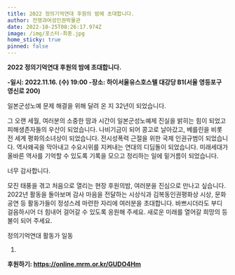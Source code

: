 ```yaml
---
title: 2022 정의기억연대 후원의 밤에 초대합니다.
author: 전쟁과여성인권박물관
date: 2022-10-25T08:26:17.974Z
image: /img/포스터-최종.jpg
home_sticky: true
pinned: false
---
```

 **2022 정의기억연대 후원의 밤에 초대합니다.**



**\-일시: 2022.11.16. (수) 19:00
-장소: 하이서울유스호스텔 대강당 B1(서울 영등포구 영신로 200)**



일본군성노예 문제 해결을 위해 달려 온 지 32년이 되었습니다. 



그 오랜 세월, 여러분의 소중한 땀과 시간이 일본군성노예제 진실을 밝히는 힘이 되었고 피해생존자들의 우산이 되었습니다. 나비기금이 되어 콩고로 날아갔고, 베를린을 비롯 전 세계 평화의소녀상이 되었습니다. 전시성폭력 근절을 위한 국제 인권규범이 되었습니다. 역사왜곡을 막아내고 수요시위를 지켜내는 연대의 디딤돌이 되었습니다. 미래세대가 올바른 역사를 기억할 수 있도록 기록을 모으고 정리하는 일에 밑거름이 되었습니다. 



너무 감사합니다. 



모진 태풍을 겪고 처음으로 열리는 현장 후원의밤, 여러분을 진심으로 만나고 싶습니다. 2022년 활동을 돌아보며 감사 마음을 전달하는 시상식과 김복동인권평화상 시상, 문화공연 등 활동가들이 정성스레 마련한 자리에 여러분을 초대합니다. 바쁘시더라도 부디 걸음하시어 더 힘내어 걸어갈 수 있도록 응원해 주세요. 새로운 미래를 열어갈 희망의 등불이 되어 주세요. 



정의기억연대 활동가 일동

1.

**후원하기: <https://online.mrm.or.kr/GUDO4Hm>**